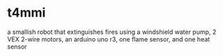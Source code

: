 # t4mmi
a smallish robot that extinguishes fires using a windshield water pump, 2 VEX 2-wire motors, an arduino uno r3, one flame sensor, and one heat sensor
